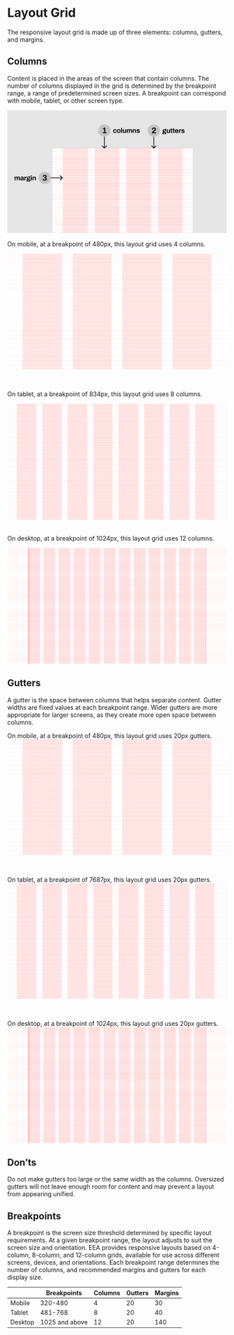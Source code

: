 # Layout Grid

The responsive layout grid is made up of three elements: columns, gutters, and margins.

## Columns

Content is placed in the areas of the screen that contain columns. The number of columns displayed in the grid is determined by the breakpoint range, a range of predetermined screen sizes. A breakpoint can correspond with mobile, tablet, or other screen type.

![](../static/grid1.png)
<br />

On mobile, at a breakpoint of 480px, this layout grid uses 4 columns.

![](../static/mobile_grid.png)

<br />

On tablet, at a breakpoint of 834px, this layout grid uses 8 columns.

![](../static/tablet_grid.png)   

<br /> 
On desktop, at a breakpoint of 1024px, this layout grid uses 12 columns.

![](../static/desktop_grid.png)

## Gutters

A gutter is the space between columns that helps separate content. Gutter widths are fixed values at each breakpoint range. Wider gutters are more appropriate for larger screens, as they create more open space between columns.
<br />

On mobile, at a breakpoint of 480px, this layout grid uses 20px gutters.  
![](../static/mobile_grid.png)   

<br />

On tablet, at a breakpoint of 7687px, this layout grid uses 20px gutters.  
![](../static/tablet_grid.png)   

<br />

On desktop, at a breakpoint of 1024px, this layout grid uses 20px gutters.   
![](../static/desktop_grid.png)   


## Don’ts

Do not make gutters too large or the same width as the columns. Oversized gutters will not leave enough room for content and may prevent a layout from appearing unified.

## Breakpoints

A breakpoint is the screen size threshold determined by specific layout requirements. At a given breakpoint range, the layout adjusts to suit the screen size and orientation.
ΕΕΑ provides responsive layouts based on 4-column, 8-column, and 12-column grids, available for use across different screens, devices, and orientations.
Each breakpoint range determines the number of columns, and recommended margins and gutters for each display size.


<table style={{textAlign:'center'}}>
    <thead style={{width:700+'px'}}>
        <th></th>
        <th>Breakpoints</th>
        <th>Columns</th>
        <th>Gutters</th>
        <th>Margins</th>
    </thead>
    <tbody>
        <tr>
            <td style={{fontWeight:'bold'}}>Mobile</td>
            <td>320-480</td>
            <td>4</td>
            <td>20</td>
            <td>30</td>
        </tr>
        <tr>
            <td style={{fontWeight:'bold'}}>Tablet</td>
            <td>481-768</td>
            <td>8</td>
            <td>20</td>
            <td>40</td>
        </tr>
        <tr>
            <td style={{fontWeight:'bold'}}>Desktop</td>
            <td>1025 and above</td>
            <td>12</td>
            <td>20</td>
            <td>140</td>
        </tr>
    </tbody>
</table>

